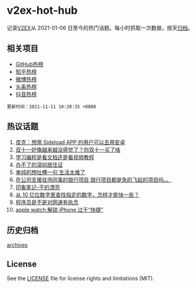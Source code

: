 # v2ex-hot-hub

 记录[V2EX](https://www.v2ex.com/)从 2021-01-06 日至今的热门话题。每小时抓取一次数据，按天[归档](archives)。
 
 ## 相关项目

- [GitHub热榜](https://github.com/snaildev/github-hot-hub)
- [知乎热榜](https://github.com/snaildev/zhihu-hot-hub)
- [微博热榜](https://github.com/snaildev/weibo-hot-hub)
- [头条热榜](https://github.com/snaildev/toutiao-hot-hub)
- [抖音热榜](https://github.com/snaildev/douyin-hot-hub)


 `更新时间：2021-11-11 10:20:35 +0800`

## 热议话题

1. [库克：想用 Sideload APP 的用户可以去用安卓](https://www.v2ex.com/t/814382)
1. [双十一好像越来越没感觉了？你双十一买了啥](https://www.v2ex.com/t/814437)
1. [学习编程是看文档还是看视频教程](https://www.v2ex.com/t/814423)
1. [办不了的深圳居住证](https://www.v2ex.com/t/814362)
1. [单纯的想吐槽一句 生活太难了](https://www.v2ex.com/t/814406)
1. [在公司支援驻场同事的银行项目,银行项目都是急的飞起的项目吗。。](https://www.v2ex.com/t/814374)
1. [印象笔记-干的漂亮](https://www.v2ex.com/t/814385)
1. [从 10 亿位数字里查找指定的数字，怎样才能快一些？](https://www.v2ex.com/t/814478)
1. [程序员是不是对网速有执念](https://www.v2ex.com/t/814571)
1. [apple watch 解锁 iPhone 过于“快捷”](https://www.v2ex.com/t/814348)

## 历史归档

[archives](archives)

## License

See the [LICENSE](LICENSE) file for license rights and limitations (MIT).
